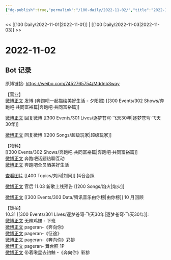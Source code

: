 ```yaml
---
{"dg-publish":true,"permalink":"/100-daily/2022-11-02/","title":"2022-11-02"}
---
```



<< [[100 Daily/2022-11-01\|2022-11-01]] | [[100 Daily/2022-11-03\|2022-11-03]] >>

# 2022-11-02

## Bot 记录

原博链接: https://weibo.com/7452765754/Mddnb3way

【营业】  
[微博正文](http://weibo.com/1736988591/Md8SedjoF) 发博 (奔跑吧一起描绘美好生活 - 夕阳照) [[300 Events/302 Shows/奔跑吧·共同富裕篇\|奔跑吧·共同富裕篇]]

[微博正文](http://weibo.com/1736988591/McTaQkMXy) 回复微博 [[300 Events/301 Lives/逐梦苍穹·飞天30年\|逐梦苍穹·飞天30年]]

[微博正文](http://weibo.com/1736988591/MbdGYounj) 回复微博 [[200 Songs/超级玩家\|超级玩家]]

【物料】  
[[300 Events/302 Shows/奔跑吧·共同富裕篇\|奔跑吧·共同富裕篇]]  
[微博正文](https://weibo.com/5242381821/Md7MVeKS6) 奔跑吧话题热聊互动  
[微博正文](https://weibo.com/5242381821/MdafMjj7L) 奔跑吧全员晒美好生活

[查看图片](https://wx1.sinaimg.cn/large/0088n2Pggy1h7r6tczm3ej30u00u743b.jpg) [[400 Topics/刘同\|刘同]] 抖音合照

[微博正文](http://weibo.com/5248300719/Mdb0SF8fk) 官后 11.03 新歌上线预告 [[200 Songs/焰火\|焰火]]

[微博正文](http://weibo.com/6733257358/Md8WM7jA3) [[300 Events/303 Data/腾讯音乐由你榜\|由你榜]] 10 月回顾

【饭拍】  
10.31 [[300 Events/301 Lives/逐梦苍穹·飞天30年\|逐梦苍穹·飞天30年]]:  
[微博正文](http://weibo.com/7495641082/Md4hM1eug) 无辣鸡翅 - 下班  
[微博正文](http://weibo.com/7633014126/Md7Xc6mSe) pageran-《奔向你》  
[微博正文](http://weibo.com/7633014126/Md9jdAx2e) pageran-《征途》  
[微博正文](https://weibo.com/7633014126/Md9MxsC8H) pageran-《奔向你》彩排  
[微博正文](http://weibo.com/7633014126/MdcRXf7Cr) pageran- 舞台照 1P  
[微博正文](http://weibo.com/3246571812/Md7VRkSKa) 带着啾星去钓鲸 -《奔向你》彩排
